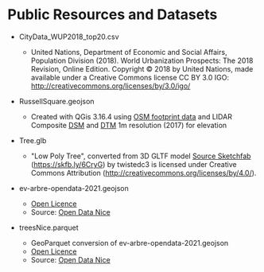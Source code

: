 # Public Resources and Datasets

- CityData_WUP2018_top20.csv
  - United Nations, Department of Economic and Social Affairs, Population Division (2018). World Urbanization Prospects: The 2018 Revision, Online Edition.
Copyright © 2018 by United Nations, made available under a Creative Commons license CC BY 3.0 IGO: http://creativecommons.org/licenses/by/3.0/igo/

- RussellSquare.geojson
  - Created with QGis 3.16.4 using [OSM footprint data](https://www.openstreetmap.org/search?query=russell%20square#map=16/51.5231/-0.1243) and LIDAR Composite [DSM](https://environment.data.gov.uk/dataset/6f51a299-351f-4e30-a5a3-2511da9688f7) and [DTM](https://environment.data.gov.uk/dataset/aace5ed3-2580-4c2e-bdd8-69b3d473d99d) 1m resolution (2017) for elevation 

- Tree.glb
  - "Low Poly Tree", converted from 3D GLTF model [Source Sketchfab](https://sketchfab.com/3d-models/low-poly-tree-a65141ab47d04842b36009434476c6c2)  (https://skfb.ly/6CryG) by twistedc3 is licensed under Creative Commons Attribution (http://creativecommons.org/licenses/by/4.0/).
 
- ev-arbre-opendata-2021.geojson
  - [Open Licence](https://opendata.nicecotedazur.org/data/pdf/licence_ouverte.pdf)
  - Source: [Open Data Nice](https://opendata.nicecotedazur.org/data/dataset/cartographie-des-arbres-communaux)

- treesNice.parquet
  - GeoParquet conversion of ev-arbre-opendata-2021.geojson
  - [Open Licence](https://opendata.nicecotedazur.org/data/pdf/licence_ouverte.pdf)
  - Source: [Open Data Nice](https://opendata.nicecotedazur.org/data/dataset/cartographie-des-arbres-communaux)